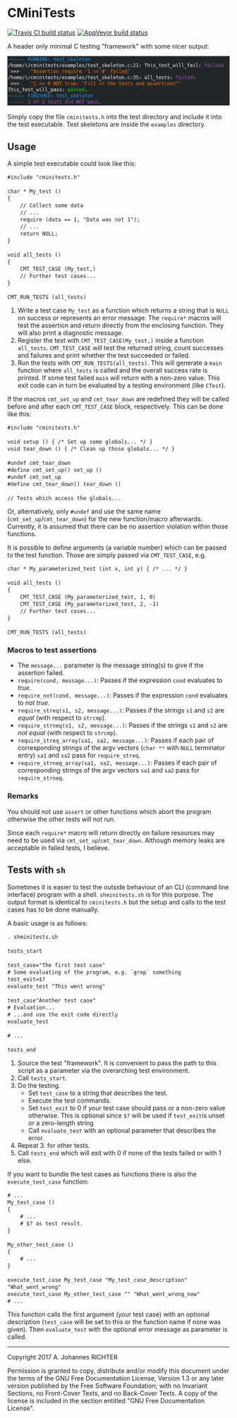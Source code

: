 CMiniTests
========================================================================

[![Travis CI build status][travis_img]][travis_link]
[![AppVeyor build status][appv_img]][appv_link]

[travis_img]: https://travis-ci.org/richteraj/cminitests.svg?branch=master
[travis_link]: https://travis-ci.org/richteraj/cminitests
[appv_img]: https://ci.appveyor.com/api/projects/status/qnnhnx7p5xhp99d9/branch/master?svg=true
[appv_link]: https://ci.appveyor.com/project/richteraj/cminitests/branch/master

A header only minimal C testing "framework" with some nicer output:

![A picture of sample output](doc/cminitests_sample.png)

Simply copy the file `cminitests.h` into the test directory and include it into
the test executable.
Test skeletons are inside the `examples` directory.

Usage
------------------------------------------------------------------------

A simple test executable could look like this:

    #include "cminitests.h"

    char * My_test ()
    {
        // Collect some data
        // ...
        require (data == 1, "Data was not 1");
        // ...
        return NULL;
    }

    void all_tests ()
    {
        CMT_TEST_CASE (My_test,)
        // Further test cases...
    }

    CMT_RUN_TESTS (all_tests)

1. Write a test case `My_test` as a function which returns a string that is
   `NULL` on success or represents an error message.  The `require*` macros will
   test the assertion and return directly from the enclosing function.  They
   will also print a diagnostic message.
2. Register the test with `CMT_TEST_CASE(My_test,)` inside a function
   `all_tests`.  `CMT_TEST_CASE` will test the returned string, count successes
   and failures and print whether the test succeeded or failed.
3. Run the tests with `CMT_RUN_TESTS(all_tests)`.  This will generate a `main`
   function where `all_tests` is called and the overall success rate is printed.
   If some test failed `main` will return with a non-zero value.  This exit code
   can in turn be evaluated by a testing environment (like `CTest`).

If the macros `cmt_set_up` and `cmt_tear_down` are redefined they will be called
before and after each `CMT_TEST_CASE` block, respectively.  This can be done
like this:

    #include "cminitests.h"

    void setup () { /* Set up some globals... */ }
    void tear_down () { /* Clean up those globals... */ }

    #undef cmt_tear_down
    #define cmt_set_up() set_up ()
    #undef cmt_set_up
    #define cmt_tear_down() tear_down ()

    // Tests which access the globals...

Or, alternatively, only `#undef` and use the same name
(`cmt_set_up`/`cmt_tear_down`) for the new function/macro afterwards.
Currently, it is assumed that there can be no assertion violation within those
functions.

It is possible to define arguments (a variable number) which can be passed to
the test function.  Those are simply passed via `CMT_TEST_CASE`, e.g.

    char * My_parameterized_test (int x, int y) { /* ... */ }

    void all_tests ()
    {
        CMT_TEST_CASE (My_parameterized_test, 1, 0)
        CMT_TEST_CASE (My_parameterized_test, 2, -1)
        // Further test cases...
    }

    CMT_RUN_TESTS (all_tests)


### Macros to test assertions

- The `message...` parameter is the message string(s) to give if the assertion
failed.
- `require(cond, message...)`: Passes if the expression `cond` evaluates to
*true*.
- `require_not(cond, message...)`: Passes if the expression `cond` evaluates to
*not true*.
- `require_streq(s1, s2, message...)`: Passes if the strings `s1` and `s2` are
*equal* (with respect to `strcmp`).
- `require_strneq(s1, s2, message...)`: Passes if the strings `s1` and `s2` are
*not equal* (with respect to `strcmp`).
- `require_streq_array(sa1, sa2, message...)`: Passes if each pair of
corresponding strings of the argv vectors (`char **` with `NULL` terminator
entry) `sa1` and `sa2` pass for `require_streq`.
- `require_strneq_array(sa1, sa2, message...)`: Passes if each pair of
corresponding strings of the argv vectors `sa1` and `sa2` pass for
`require_strneq`.


### Remarks

You should not use `assert` or other functions which abort the program otherwise
the other tests will not run.

Since each `require*` macro will return directly on failure resources may need
to be used via `cmt_set_up`/`cmt_tear_down`.  Although memory leaks are
acceptable in failed tests, I believe.


Tests with `sh`
------------------------------------------------------------------------

Sometimes it is easier to test the outside behaviour of an CLI (command line
interface) program with a shell.  `shminitests.sh` is for this purpose.  The
output format is identical to `cminitests.h` but the setup and calls to the test
cases has to be done manually.

A basic usage is as follows:

    . shminitests.sh

    tests_start

    test_case="The first test case"
    # Some evaluating of the program, e.g. `grep` something
    test_exit=$?
    evaluate_test "This went wrong"

    test_case"Another test case"
    # Evaluation...
    # ...and use the exit code directly
    evaluate_test

    # ...

    tests_end

1. Source the test "framework".  It is convenient to pass the path to this
   script as a parameter via the overarching test environment.
2. Call `tests_start`.
3. Do the testing.
    - Set `test_case` to a string that describes the test.
    - Execute the test commands.
    - Set `test_exit` to 0 if your test case should pass or a non-zero value
    otherwise.  This is optional since `$?` will be used if `test_exit`is unset
    or a zero-length string
    - Call `evaluate_test` with an optional parameter that describes the error.
4. Repeat 3. for other tests.
5. Call `tests_end` which will exit with 0 if none of the tests failed or with 1
   else.

If you want to bundle the test cases as functions there is also the
`execute_test_case` function:

    # ...
    My_test_case ()
    {
        # ...
        # $? as test result.
    }

    My_other_test_case ()
    {
        # ...
    }

    execute_test_case My_test_case "My_test_case_description" "What_went_wrong"
    execute_test_case My_other_test_case "" "What_went_wrong_now"
    # ...

This function calls the first argument (your test case) with an optional
description (`test_case` will be set to this or the function name if none was
given).  Then `evaluate_test` with the optional error message as parameter is
called.

________________________________________________________________________

Copyright 2017 A. Johannes RICHTER

Permission is granted to copy, distribute and/or modify this document
under the terms of the GNU Free Documentation License, Version 1.3
or any later version published by the Free Software Foundation;
with no Invariant Sections, no Front-Cover Texts, and no Back-Cover
Texts.  A copy of the license is included in the section entitled "GNU
Free Documentation License".
